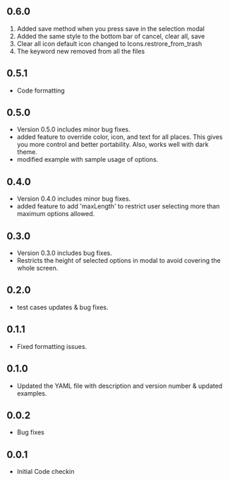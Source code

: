 ## 0.6.0

1. Added save method when you press save in the selection modal
2. Added the same style to the bottom bar of cancel, clear all, save
3. Clear all icon default icon changed to Icons.restrore_from_trash
4. The keyword new removed from all the files

## 0.5.1

- Code formatting

## 0.5.0

- Version 0.5.0 includes minor bug fixes.
- added feature to override color, icon, and text for all places. This gives you more control and better portability. Also, works well with dark theme.
- modified example with sample usage of options.

## 0.4.0

- Version 0.4.0 includes minor bug fixes.
- added feature to add 'maxLength' to restrict user selecting more than maximum options allowed.

## 0.3.0

- Version 0.3.0 includes bug fixes.
- Restricts the height of selected options in modal to avoid covering the whole screen.

## 0.2.0

- test cases updates & bug fixes.

## 0.1.1

- Fixed formatting issues.

## 0.1.0

- Updated the YAML file with description and version number & updated examples.

## 0.0.2

- Bug fixes

## 0.0.1

- Initial Code checkin
